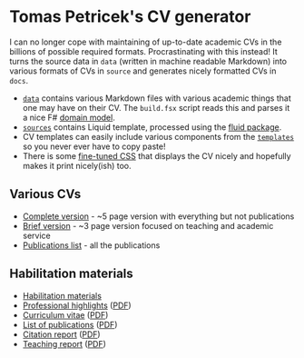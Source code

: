 # Tomas Petricek's CV generator

I can no longer cope with maintaining of up-to-date academic CVs in the billions of possible required formats. Procrastinating with this instead! 
It turns the source data in `data` (written in machine readable Markdown) into various formats of CVs in `source` and generates nicely formatted CVs in `docs`. 

* [`data`](https://github.com/tpetricek/cv/tree/master/data) contains various Markdown files with various academic things that one may have on their CV. The `build.fsx` script reads this and parses it a nice F# [domain model](https://github.com/tpetricek/cv/blob/master/build.fsx#L13).
* [`sources`](https://github.com/tpetricek/cv/tree/master/sources) contains Liquid template, processed using the [fluid package](https://github.com/sebastienros/fluid).
* CV templates can easily include various components from the [`templates`](https://github.com/tpetricek/cv/tree/master/templates) so you never ever have to copy paste!
* There is some [fine-tuned CSS](https://github.com/tpetricek/cv/blob/master/templates/styles/default.liquid) that displays the CV nicely and hopefully makes it print nicely(ish) too.
 
## Various CVs

* [Complete version](https://tpetricek.github.io/cv/complete.html) - ~5 page version with everything but not publications
* [Brief version](https://tpetricek.github.io/cv/brief.html) - ~3 page version focused on teaching and academic service
* [Publications list](https://tpetricek.github.io/cv/publications.html) - all the publications

## Habilitation materials

* [Habilitation materials](https://tpetricek.github.io/cv/habilitation/)
* [Professional highlights](https://tpetricek.github.io/cv/habilitation/highlights.html) ([PDF](https://tpetricek.github.io/cv/habilitation/highlights.pdf))
* [Curriculum vitae](https://tpetricek.github.io/cv/habilitation/cv.html) ([PDF](https://tpetricek.github.io/cv/habilitation/cv.pdf))
* [List of publications](https://tpetricek.github.io/cv/habilitation/publications.html) ([PDF](https://tpetricek.github.io/cv/habilitation/habilitation.pdf))
* [Citation report](https://tpetricek.github.io/cv/habilitation/citations.html) ([PDF](https://tpetricek.github.io/cv/habilitation/citations.pdf))
* [Teaching report](https://tpetricek.github.io/cv/habilitation/teaching.html) ([PDF](https://tpetricek.github.io/cv/habilitation/teaching.pdf))
